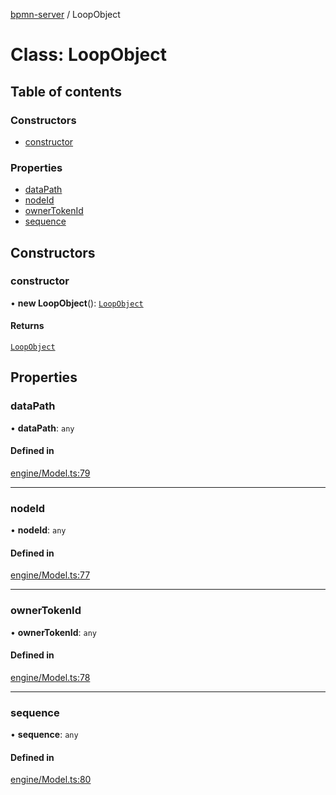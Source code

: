 [bpmn-server](../README.md) / LoopObject

# Class: LoopObject

## Table of contents

### Constructors

- [constructor](loopobject.md#constructor)

### Properties

- [dataPath](loopobject.md#datapath)
- [nodeId](loopobject.md#nodeid)
- [ownerTokenId](loopobject.md#ownertokenid)
- [sequence](loopobject.md#sequence)

## Constructors

### constructor

• **new LoopObject**(): [`LoopObject`](loopobject.md)

#### Returns

[`LoopObject`](loopobject.md)

## Properties

### dataPath

• **dataPath**: `any`

#### Defined in

[engine/Model.ts:79](https://github.com/bpmnServer/bpmn-server/blob/b56411b/src/engine/Model.ts#L79)

___

### nodeId

• **nodeId**: `any`

#### Defined in

[engine/Model.ts:77](https://github.com/bpmnServer/bpmn-server/blob/b56411b/src/engine/Model.ts#L77)

___

### ownerTokenId

• **ownerTokenId**: `any`

#### Defined in

[engine/Model.ts:78](https://github.com/bpmnServer/bpmn-server/blob/b56411b/src/engine/Model.ts#L78)

___

### sequence

• **sequence**: `any`

#### Defined in

[engine/Model.ts:80](https://github.com/bpmnServer/bpmn-server/blob/b56411b/src/engine/Model.ts#L80)

